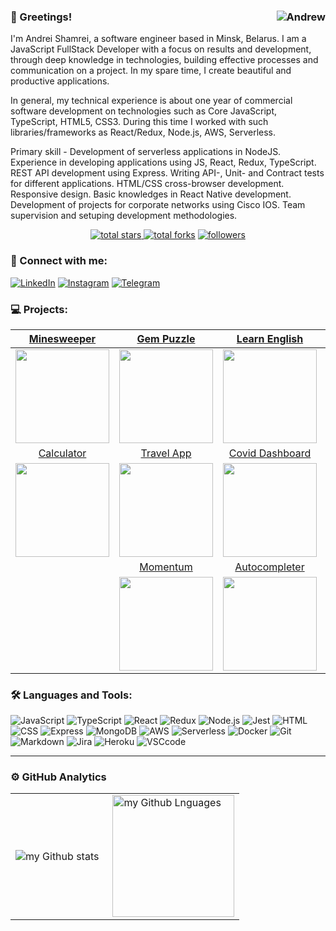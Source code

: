 ### 👋 Greetings! <img align="right" src="https://komarev.com/ghpvc/?username=AndrewShamrey&label=Profile%20Views%20&color=ff0000&style=flat-square" alt="Andrew" />

I'm Andrei Shamrei, a software engineer based in Minsk, Belarus.
I am a JavaScript FullStack Developer with a focus on results and development, through deep knowledge in technologies, building effective processes and communication on a project.
In my spare time, I create beautiful and productive applications.

In general, my technical experience is about one year of commercial software development on technologies such as Core JavaScript, TypeScript, HTML5, CSS3. During this time I worked with such libraries/frameworks as React/Redux, Node.js, AWS, Serverless.

Primary skill - Development of serverless applications in NodeJS. 
Experience in developing applications using JS, React, Redux, TypeScript. REST API development using Express.
Writing API-, Unit- and Contract tests for different applications.
HTML/CSS cross-browser development. Responsive design.
Basic knowledges in React Native development.
Development of projects for corporate networks using Cisco IOS.
Team supervision and setuping development methodologies.

<div align="center">
  <a href="https://github.com/AndrewShamrey?tab=repositories&sort=stargazers">
    <img alt="total stars" title="Total stars on GitHub" src="https://custom-icon-badges.herokuapp.com/badge/dynamic/json?logo=star&color=7c007c&labelColor=640464&label=Stars&style=for-the-badge&query=%24.stars&url=https://api.github-star-counter.workers.dev/user/AndrewShamrey"/>
  </a>
  <a href="https://github.com/AndrewShamrey?tab=repositories&sort=stargazers">
    <img alt="total forks" title="Total forks on GitHub" src="https://custom-icon-badges.herokuapp.com/badge/dynamic/json?logo=fork&color=55960c&labelColor=488207&label=Forks&style=for-the-badge&query=%24.forks&url=https://api.github-star-counter.workers.dev/user/AndrewShamrey"/></a>
  <a href="https://github.com/AndrewShamrey">
    <img alt="followers" title="Follow me on Github" src="https://custom-icon-badges.herokuapp.com/github/followers/AndrewShamrey?color=236ad3&labelColor=1155ba&style=for-the-badge&logo=person-add&label=Follow&logoColor=white"/>
  </a>
</div>

### 🤝 Connect with me:

[![LinkedIn](https://img.shields.io/badge/linkedin-%230077B5.svg?style=for-the-badge&logo=linkedin&logoColor=white)](https://www.linkedin.com/in/andrei-shamrei)
[![Instagram](https://img.shields.io/badge/Instagram-E4405F?style=for-the-badge&logo=instagram&logoColor=white)](https://www.instagram.com/andreyshamrey)
[![Telegram](https://img.shields.io/badge/Telegram-2CA5E0?style=for-the-badge&logo=telegram&logoColor=white)](https://t.me/andreyshamrey)

### 💻 Projects:

|[Minesweeper](https://andrewshamrey-react-game.netlify.app/)|[Gem Puzzle](https://rolling-scopes-school.github.io/andrewshamrey-JS2020Q3/gem-puzzle/)|[Learn English](https://andrewshamrey-rslang.netlify.app/)|[English for kids](https://rolling-scopes-school.github.io/andrewshamrey-JS2020Q3/english-for-kids/)|[Clone 103 in React](https://rsclone-103.netlify.app/)|
|:----:|:----:|:----:|:----:|:----:|
|<img src="https://i.imgur.com/HzbWCUwm.png" width="150" style="display:block;"/>|<img src="https://i.imgur.com/Jhf74OXm.png" width="150"/>|<img src="https://i.imgur.com/BCZjWtRm.png" width="150"/>|<img src="https://i.imgur.com/kctVsCtm.png" width="150"/>|<img src="https://i.imgur.com/sbGBJrim.png" width="150"/>|
|[Calculator](https://rolling-scopes-school.github.io/andrewshamrey-JS2020Q3/calculator/)|[Travel App](https://andrewshamrey-travel-app.netlify.app/)|[Covid Dashboard](https://andrewshamrey-covid-dashboard.netlify.app/)|[Virtual Keyboard](https://rolling-scopes-school.github.io/andrewshamrey-JS2020Q3/virtual-keyboard/)|[Virtual Piano](https://rolling-scopes-school.github.io/andrewshamrey-JS2020Q3/virtual-piano/)|
|<img src="https://i.imgur.com/TacacLqm.png" width="150"/>|<img src="https://i.imgur.com/z6N4aMRm.png" width="150"/>|<img src="https://i.imgur.com/Lrk6YrSm.png" width="150"/>|<img src="https://i.imgur.com/tzM8gAmm.png" width="150"/>|<img src="https://i.imgur.com/D7aKjEGm.png" width="150"/>|
||[Momentum](https://rolling-scopes-school.github.io/andrewshamrey-JS2020Q3/momentum/)|[Autocompleter](https://andrewshamrey-auto-complete.netlify.app/)|[Shelter](https://rolling-scopes-school.github.io/andrewshamrey-JS2020Q3/shelter/)|
||<img src="https://i.imgur.com/tdWw8tem.png" width="150"/>|<img src="https://i.imgur.com/RMlREmqm.png" width="150"/>|<img src="https://i.imgur.com/9GelyhBm.png" width="150"/>|

### 🛠 Languages and Tools:
![JavaScript](https://img.shields.io/badge/javascript-F7DF1E?style=for-the-badge&logo=javascript&logoColor=white)
![TypeScript](https://img.shields.io/badge/typescript-%23007ACC?style=for-the-badge&logo=typescript&logoColor=white)
![React](https://img.shields.io/badge/react-61DAFB?&style=for-the-badge&logo=react&logoColor=white)
![Redux](https://img.shields.io/badge/redux-764ABC?style=for-the-badge&logo=Redux&logoColor=white)
![Node.js](https://img.shields.io/badge/node.js-90C53F?&style=for-the-badge&logo=node.js&logoColor=white)
![Jest](https://img.shields.io/badge/jest-C21325?&style=for-the-badge&logo=jest&logoColor=white)
![HTML](https://img.shields.io/badge/html-E34F26?style=for-the-badge&logo=html5&logoColor=white)
![CSS](https://img.shields.io/badge/css-1572B6?style=for-the-badge&logo=css3&logoColor=white)
![Express](https://img.shields.io/badge/express-bdef53?style=for-the-badge&logo=express&logoColor=white)
![MongoDB](https://img.shields.io/badge/mongodb-26A944?&style=for-the-badge&logo=mongodb&logoColor=white)
![AWS](https://img.shields.io/badge/AWS-e8a628?style=for-the-badge&logo=amazon&logoColor=white)
![Serverless](https://img.shields.io/badge/-Serverless-090909?style=for-the-badge&logo=Serverless)
![Docker](https://img.shields.io/badge/Docker-0db7ed?style=for-the-badge&logo=Docker&logoColor=white)
![Git](https://img.shields.io/badge/Git-F05033?style=for-the-badge&logo=Git&logoColor=white)
![Markdown](https://img.shields.io/badge/markdown-000?&style=for-the-badge&logo=markdown&logoColor=white)
![Jira](https://img.shields.io/badge/jira-2D80FF?&style=for-the-badge&logo=jira&logoColor=white)
![Heroku](https://img.shields.io/badge/heroku-5920B1?&style=for-the-badge&logo=heroku&logoColor=white)
![VSCcode](https://img.shields.io/badge/vscode-007ACC?&style=for-the-badge&logo=visual-studio-code&logoColor=white)

---

### ⚙️ GitHub Analytics

<table>
  <tr>
    <td>
      <img align="left" src="https://github-readme-streak-stats.herokuapp.com/?user=AndrewShamrey&theme=algolia" alt="my Github stats" />
    </td>
    <td>
      <img height="195px" align="right" alt="my Github Lnguages" src="https://github-readme-stats-eight-theta.vercel.app/api/top-langs/?username=AndrewShamrey&theme=algolia&layout=compact" />
    </td>
  </tr>
</table>
